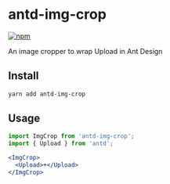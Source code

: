 # antd-img-crop

[![npm](https://img.shields.io/npm/v/antd-img-crop.svg?style=flat-square)](https://www.npmjs.com/package/antd-img-crop)

An image cropper to wrap Upload in Ant Design

## Install

```bash
yarn add antd-img-crop
```

## Usage

```jsx harmony
import ImgCrop from 'antd-img-crop';
import { Upload } from 'antd';

<ImgCrop>
  <Upload>+</Upload>
</ImgCrop>
```
